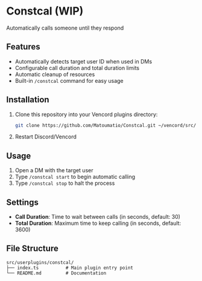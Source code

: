 # Constcal (WIP)
Automatically calls someone until they respond

## Features
- Automatically detects target user ID when used in DMs
- Configurable call duration and total duration limits
- Automatic cleanup of resources
- Built-in `/constcal` command for easy usage

## Installation
1. Clone this repository into your Vencord plugins directory:
   ```bash
   git clone https://github.com/Matoumatio/Constcal.git ~/vencord/src/userplugins/constcal
   ```
2. Restart Discord/Vencord

## Usage
1. Open a DM with the target user
2. Type `/constcal start` to begin automatic calling
3. Type `/constcal stop` to halt the process

## Settings
- **Call Duration**: Time to wait between calls (in seconds, default: 30)
- **Total Duration**: Maximum time to keep calling (in seconds, default: 3600)

## File Structure
```plaintext
src/userplugins/constcal/
├── index.ts          # Main plugin entry point
└── README.md         # Documentation
```
